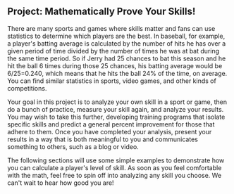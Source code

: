 <h2>Project: Mathematically Prove Your Skills!</h2>

<p>There are many sports and games where skills matter and fans can use statistics to determine which players are the best.  In baseball, for example, a player's batting average is calculated by the number of hits he has over a given period of time divided by the number of times he was at bat during the same time period.  So if Jerry had 25 chances to bat this season and he hit the ball 6 times during those 25 chances, his batting average would be 6/25=0.240, which means that he hits the ball 24% of the time, on average.  You can find similar statistics in sports, video games, and other kinds of competitions.</p>

<p>Your goal in this project is to analyze your own skill in a sport or game, then do a bunch of practice, measure your skill again, and analyze your results.  You may wish to take this further, developing training programs that isolate specific skills and predict a general percent improvement for those that adhere to them.  Once you have completed your analysis, present your results in a way that is both meaningful to you and communicates something to others, such as a blog or video.</p>

<p>The following sections will use some simple examples to demonstrate how you can calculate a player's level of skill. As soon as you feel comfortable with the math, feel free to spin off into analyzing any skill you choose.  We can't wait to hear how good you are!</p>
